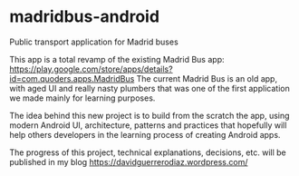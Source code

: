 # madridbus-android
Public transport application for Madrid buses

This app is a total revamp of the existing Madrid Bus app: https://play.google.com/store/apps/details?id=com.quoders.apps.MadridBus
The current Madrid Bus is an old app, with aged UI and really nasty plumbers that was one of the first application we made mainly for
learning purposes.

The idea behind this new project is to build from the scratch the app, using modern Android UI, architecture, patterns and practices 
that hopefully will help others developers in the learning process of creating Android apps.

The progress of this project, technical explanations, decisions, etc. will be published in my blog https://davidguerrerodiaz.wordpress.com/
